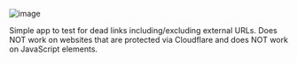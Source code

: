 ![image](https://github.com/user-attachments/assets/b6f06467-6ecc-4048-885a-3d821e8b8224)

Simple app to test for dead links including/excluding external URLs. Does NOT work on websites that are protected via Cloudflare and does NOT work on JavaScript elements.
